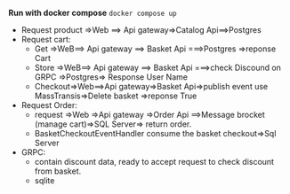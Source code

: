 **Run with docker compose**
``docker compose up``

- Request product =>Web ==> Api gateway=>Catalog Api==>Postgres
- Request cart:
    - Get =>WeB==> Api gateway ==> Basket Api ===>Postgres =>reponse Cart
    - Store =>WeB==> Api gateway ==> Basket Api ===>check Discound on GRPC =>Postgres=> Response User Name
    - Checkout=>Web==>Api gateway=>Basket Api=>publish event use MassTransis=>Delete basket =>reponse True
- Request Order:
    - request =>Web =>Api gateway =>Order Api ==>Message brocket (manage cart)=>SQL Server=> return order.
    - BasketCheckoutEventHandler consume the basket checkout=>Sql Server 
- GRPC:
    - contain discount data, ready to accept request to check discount from basket.
    - sqlite   

